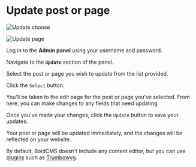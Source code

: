 # Update post or page

![Update choose](https://boidcms.github.io/_media/updatechoose.png)

![Update page](https://boidcms.github.io/_media/update.png)

Log in to the **Admin panel** using your username and password.

Navigate to the **`Update`** section of the panel.

Select the post or page you wish to update from the list provided.

Click the `Select` button.

You'll be taken to the edit page for the post or page you've selected. From here, you can make changes to any fields that need updating.

Once you've made your changes, click the `Update` button to save your updates.

Your post or page will be updated immediately, and the changes will be reflected on your website.




By default, BoidCMS doesn't include any content editor, but you can use [plugins](plugins/) such as [Trumbowyg](https://github.com/BoidCMS/trumbowyg)<!-- or [Summernote](https://github.com/BoidCMS/summernote)-->.
